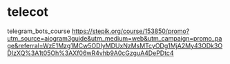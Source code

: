 # telecot
telegram_bots_course
https://stepik.org/course/153850/promo?utm_source=aiogram3guide&utm_medium=web&utm_campaign=promo_page&referral=WzE1Mzg1MCw5ODIyMDUxNzMsMTcyODg1MjA2My43ODk3ODIzXQ%3A1t05Oh%3AXf06wR4vhb9A0cGzguA4DePDtc4
